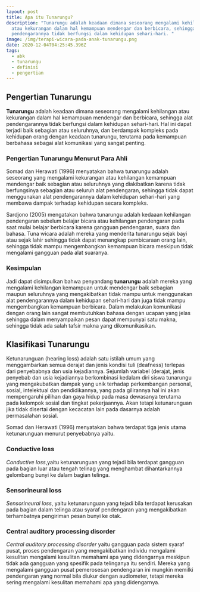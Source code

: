 ```yaml
---
layout: post
title: Apa itu Tunarungu?
description: "Tunarungu adalah keadaan dimana seseorang mengalami kehilangan
  atau kekurangan dalam hal kemampuan mendengar dan berbicara, sehingga alat
  pendengarannya tidak berfungsi dalam kehidupan sehari-hari. "
image: /img/terapi-wicara-pada-anak-tunarungu.png
date: 2020-12-04T04:25:45.396Z
tags:
  - abk
  - tunarungu
  - definisi
  - pengertian
---
```

## Pengertian Tunarungu
**Tunarungu** adalah keadaan dimana seseorang mengalami kehilangan atau
kekurangan dalam hal kemampuan mendengar dan berbicara, sehingga alat
pendengarannya tidak berfungsi dalam kehidupan sehari-hari. Hal ini dapat terjadi baik sebagian atau seluruhnya, dan berdampak kompleks pada kehidupan orang dengan keadaan tunarungu, terutama pada kemampuan
berbahasa sebagai alat komunikasi yang sangat penting.

### Pengertian Tunarungu Menurut Para Ahli
Somad dan Herawati (1996) menyatakan bahwa tunarungu adalah
seseorang yang mengalami kekurangan atau kehilangan kemampuan
mendengar baik sebagian atau seluruhnya yang diakibatkan karena tidak
berfungsinya sebagian atau seluruh alat pendengaran, sehingga tidak dapat menggunakan alat pendengarannya dalam kehidupan sehari-hari yang
membawa dampak terhadap kehidupan secara kompleks.

Sardjono (2005) mengatakan bahwa tunarungu adalah kedaaan kehilangan
pendengaran sebelum belajar bicara atau kehilangan pendengaran pada saat mulai belajar berbicara karena gangguan pendengaran, suara dan bahasa. Tunawicara adalah mereka yang menderita tunarungu sejak bayi atau sejak lahir sehingga tidak dapat menangkap pembicaraan orang lain, sehingga tidak mampu mengembangkan kemampuan bicara meskipun tidak mengalami gangguan pada alat suaranya.

### Kesimpulan
Jadi dapat disimpulkan bahwa penyandang **tunarungu** adalah mereka yang mengalami kehilangan kemampuan untuk mendengar baik sebagian maupun seluruhnya yang mengakibatkan tidak mampu untuk menggunakan alat
pendengarannya dalam kehidupan sehari-hari dan juga tidak mampu
mengembangkan kemampuan berbicara. Dalam melakukan komunikasi dengan
orang lain sangat membutuhkan bahasa dengan ucapan yang jelas sehingga
dalam menyampaikan pesan dapat mempunyai satu makna, sehingga tidak
ada salah tafsir makna yang dikomunikasikan. 

## Klasifikasi Tunarungu
Ketunarunguan (hearing loss) adalah satu istilah umum yang  menggambarkan semua derajat dan jenis kondisi tuli (deafness) terlepas dari penyebabnya dan usia kejadiannya. Sejumlah variabel (derajat, jenis penyebab dan usia kejadiannya berkombinasi kedalam diri siswa tunarungu yang mengakubatkan dampak yang unik terhadap perkembangan personal, sosial, intelektual dan pendidikannya, yang pada gilirannya hal ini akan mempengaruhi pilihan dan gaya hidup pada masa dewasanya terutama pada kelompok sosial dan tingkat pekerjaannya. Akan tetapi ketunarunguan jika tidak disertai dengan kecacatan lain pada dasarnya adalah permasalahan sosial.

Somad dan Herawati (1996) menyatakan bahwa terdapat tiga jenis utama
ketunarunguan menurut penyebabnya yaitu.

### Conductive loss
*Conductive loss*,yaitu ketunarunguan yang tejadi bila terdapat gangguan pada bagian luar atau tengah telinag yang menghambat dihantarkannya gelombang bunyi ke dalam bagian telinga.

### Sensorineural loss
*Sensorineural loss*, yaitu ketunarunguan yang tejadi bila terdapat
kerusakan pada bagian dalam telinga atau syaraf pendengaran yang
mengakibatkan terhambatnya pengiriman pesan bunyi ke otak.

### Central auditory processing disorder
*Central auditory processing disorder* yaitu gangguan pada sistem syaraf pusat, proses pendengaran yang mengakibatkan individu mengalami kesulitan mengalami kesulitan memahami apa yang didengarnya meskipun tidak ada gangguan yang spesifik pada telinganya itu sendiri. Mereka yang mengalami gangguan pusat pemerosesan pendengaran ini mungkin memilki pendengaran yang normal bila diukur dengan audiometer, tetapi mereka sering mengalami kesulitan memahami apa yang didengarnya.

